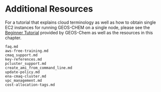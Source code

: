 # Additional Resources

For a tutorial that explains cloud terminology as well as how to obtain single EC2 instances for running GEOS-CHEM on a single node, please see
the <a href="https://cloud-gc.readthedocs.io/en/latest/chapter06_appendix/index.html">Beginner Tutorial</a> provided by GEOS-Chem as well as the resources in this chapter.


```{toctree}
faq.md
aws-free-training.md
cmaq_support.md
key-references.md
pcluster_support.md
create_ami_from_command_line.md
update-policy.md
ena-cmaq-cluster.md
vpc_management.md
cost-allocation-tags.md

